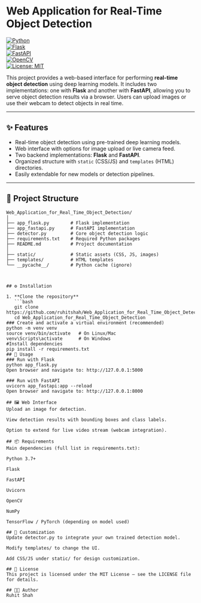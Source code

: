# Web Application for Real-Time Object Detection

[![Python](https://img.shields.io/badge/Python-3.7%2B-blue.svg)](https://www.python.org/)  
[![Flask](https://img.shields.io/badge/Flask-2.0+-green.svg)](https://flask.palletsprojects.com/)  
[![FastAPI](https://img.shields.io/badge/FastAPI-0.70+-teal.svg)](https://fastapi.tiangolo.com/)  
[![OpenCV](https://img.shields.io/badge/OpenCV-4.x-orange.svg)](https://opencv.org/)  
[![License: MIT](https://img.shields.io/badge/License-MIT-yellow.svg)](LICENSE)  

This project provides a web-based interface for performing **real-time object detection** using deep learning models. It includes two implementations: one with **Flask** and another with **FastAPI**, allowing you to serve object detection results via a browser. Users can upload images or use their webcam to detect objects in real time.

---

## ✨ Features
- Real-time object detection using pre-trained deep learning models.
- Web interface with options for image upload or live camera feed.
- Two backend implementations: **Flask** and **FastAPI**.
- Organized structure with `static` (CSS/JS) and `templates` (HTML) directories.
- Easily extendable for new models or detection pipelines.

---

## 📂 Project Structure

```text
Web_Application_for_Real_Time_Object_Detection/
│
├── app_flask.py        # Flask implementation
├── app_fastapi.py      # FastAPI implementation
├── detector.py         # Core object detection logic
├── requirements.txt    # Required Python packages
├── README.md           # Project documentation
│
├── static/             # Static assets (CSS, JS, images)
├── templates/          # HTML templates
└── __pycache__/        # Python cache (ignore)



## ⚙️ Installation

1. **Clone the repository**
   ```bash
   git clone https://github.com/ruhitshah/Web_Application_for_Real_Time_Object_Detection.git
   cd Web_Application_for_Real_Time_Object_Detection
### Create and activate a virtual environment (recommended)
python -m venv venv
source venv/bin/activate   # On Linux/Mac
venv\Scripts\activate      # On Windows
#Install dependencies
pip install -r requirements.txt
## 🚀 Usage
### Run with Flask
python app_flask.py
Open browser and navigate to: http://127.0.0.1:5000

### Run with FastAPI
uvicorn app_fastapi:app --reload
Open browser and navigate to: http://127.0.0.1:8000

## 🖼️ Web Interface
Upload an image for detection.

View detection results with bounding boxes and class labels.

Option to extend for live video stream (webcam integration).

## 📦 Requirements
Main dependencies (full list in requirements.txt):

Python 3.7+

Flask

FastAPI

Uvicorn

OpenCV

NumPy

TensorFlow / PyTorch (depending on model used)

## 🔧 Customization
Update detector.py to integrate your own trained detection model.

Modify templates/ to change the UI.

Add CSS/JS under static/ for design customization.

## 📜 License
This project is licensed under the MIT License – see the LICENSE file for details.

## 👨‍💻 Author
Ruhit Shah
